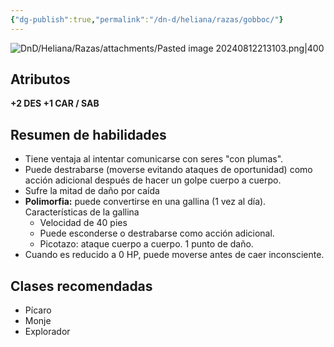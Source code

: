 ```yaml
---
{"dg-publish":true,"permalink":"/dn-d/heliana/razas/gobboc/"}
---
```


![DnD/Heliana/Razas/attachments/Pasted image 20240812213103.png|400](/img/user/DnD/Heliana/Razas/attachments/Pasted%20image%2020240812213103.png)

## Atributos
**+2 DES +1 CAR / SAB**

## Resumen de habilidades
- Tiene ventaja al intentar comunicarse con seres "con plumas".
- Puede destrabarse (moverse evitando ataques de oportunidad) como acción adicional después de hacer un golpe cuerpo a cuerpo.
- Sufre la mitad de daño por caída
- **Polimorfia:** puede convertirse en una gallina (1 vez al día). Características de la gallina
	- Velocidad de 40 pies
	- Puede esconderse o destrabarse como acción adicional.
	- Picotazo: ataque cuerpo a cuerpo. 1 punto de daño.
- Cuando es reducido a 0 HP, puede moverse antes de caer inconsciente.

## Clases recomendadas
- Pícaro
- Monje
- Explorador